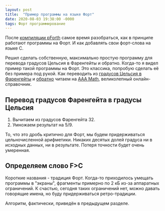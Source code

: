 ```yaml
---
layout: post
title:  "Пример программы на языке Форт"
date: 2020-08-03 19:38:00 -0000
tags: Форт программирование
---
```


После [компиляции pForth](http://mnlist.ru/blog/2020/pforth-exercise) самое время разобраться, как в принципе работают программы на Форт. И как добавлять свои форт-слова на языке С.

Решил сделать собственную, максимально простую программу для перевода градусов Цельсия в Фаренгейты и обратно. Когда-то я видел пример такой программы на Форт. Это классика, попробую сделать её без примера под рукой. Как переводить из [градусов Цельсия в Фаренгейты](https://www.aaamath.com/mea414x2.htm) и [обратно](https://www.aaamath.com/mea414x3.htm) читаем на [AAA Math](https://www.aaamath.com/), великолепный онлайн-справочник.

## Перевод градусов Фаренгейта в градусы Цельсия

1. Вычитаем из градусов Фаренгейта 32.
2. Умножаем результат на 5/9. 

То, что это дробь критично для Форт, мы будем придерживаться цельночисленной арифметики. Никаких десятых долей градуса ни в исходных данных, ни в результате. Потеря точности будет очень умеренная.

## Определяем слово F>C

Короткие названия - традиция Форт. Когда-то приходилось умещать программы в "экраны", фрагменты примерно по 2 кБ из-за аппаратных ограничений. К счастью, сегодня таких ограничений нет, можно давать говорящие имена, но буду придерживаться ретро-традиции.

Алгоритм, фактически, приведён в предыдущем разделе.